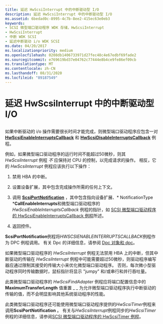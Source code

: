 ```yaml
---
title: 延迟 HwScsiInterrupt 中的中断驱动型 I/O
description: 延迟 HwScsiInterrupt 中的中断驱动型 I/O
ms.assetid: 6bedad0c-8995-4c7b-8ee2-415ec63e0eb3
keywords:
- SCSI 微型端口驱动程序 WDK 存储，HwScsiInterrupt
- HwScsiInterrupt
- 中断 WDK SCSI
- 延迟中断驱动 i/o WDK SCSI
ms.date: 04/20/2017
ms.localizationpriority: medium
ms.openlocfilehash: 0208db1406733971d27fec48c4e67edbf69fade2
ms.sourcegitcommit: e769619bd37e04762c77444e8b4ce9fe86ef09cb
ms.translationtype: MT
ms.contentlocale: zh-CN
ms.lasthandoff: 08/31/2020
ms.locfileid: "89187549"
---
```

# <a name="deferring-interrupt-driven-io-from-hwscsiinterrupt"></a>延迟 HwScsiInterrupt 中的中断驱动型 I/O


## <span id="ddk_deferring_interrupt_driven_i_o_from_hwscsiinterrupt_kg"></span><span id="DDK_DEFERRING_INTERRUPT_DRIVEN_I_O_FROM_HWSCSIINTERRUPT_KG"></span>


如果中断驱动的 i/o 操作需要很长时间才能完成，则微型端口驱动程序应包含一对 [**HwScsiEnableInterruptsCallback**](/previous-versions/windows/hardware/drivers/ff557295(v=vs.85)) 和 [**HwScsiDisableInterruptsCallback**](/previous-versions/windows/hardware/drivers/ff557288(v=vs.85)) 例程。

例如，如果微型端口驱动程序的运行时间不能超过50微秒，则其 *HwScsiInterrupt* 例程 *不* 应保持对 CPU 的控制，以完成请求的操作。 相反，它的 *HwScsiInterrupt* 例程应该执行以下操作：

1.  禁用 HBA 的中断。

2.  设置设备扩展，其中包含完成操作所需的任何上下文。

3.  调用 [**ScsiPortNotification**](/windows-hardware/drivers/ddi/srb/nf-srb-scsiportnotification) ，其中包含指向设备扩展、* NotificationType ***CallEnableInterrupts**和微型端口驱动程序的 *HwScsiEnableInterruptsCallback* 例程的指针，如 [SCSI 微型端口驱动程序的 HwScsiEnableInterruptsCallback 例程](scsi-miniport-driver-s-hwscsienableinterruptscallback-routine.md)所述。

4.  返回控件。

**ScsiPortNotification**例程将*HWSCSIENABLEINTERRUPTSCALLBACK*例程作为 DPC 例程调用。 有关 Dpc 的详细信息，请参阅 [Dpc 对象和 dpc](https://docs.microsoft.com/windows-hardware/drivers/kernel/dpc-objects-and-dpcs)。

如果微型端口驱动程序的 *HwScsiInterrupt* 例程无法禁用 HBA 上的中断，但其中断驱动的传输在 *HwScsiInterrupt* 例程中可能需要超过50微秒，则驱动程序编写器应通过限制其接受的传输大小来优化微型端口驱动程序。 否则，每次微小型驱动程序同时传输数据时，鼠标指针将显示 "jumpy" 和/或串行和并行吞吐量。

此类微型端口驱动程序的 *HwScsiFindAdapter* 例程应将端口配置信息中的 **MaximumTransferLength** 值重置 \_ \_ 为允许微型端口驱动程序执行中断驱动的传输的值，而不会明显影响其他系统驱动程序的性能。

此类微型端口驱动程序还可能使用微型端口驱动程序提供的*HwScsiTimer*例程来调用**ScsiPortNotification** 。 有关与*HwScsiInterrupt*例程同步的*HwScsiTimer*例程的详细信息，请参阅[SCSI 微型端口驱动程序的 HwScsiTimer 例程](scsi-miniport-driver-s-hwscsitimer-routine.md)。

 

